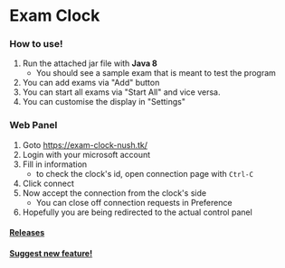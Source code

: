# Exam Clock

### How to use!
1. Run the attached jar file with **Java 8**
   - You should see a sample exam that is meant to test the program
2. You can add exams via "Add" button
3. You can start all exams via "Start All" and vice versa.
4. You can customise the display in "Settings"

### Web Panel
1. Goto https://exam-clock-nush.tk/
2. Login with your microsoft account
3. Fill in information
   * to check the clock's id, open connection page with `Ctrl-C`
4. Click connect
5. Now accept the connection from the clock's side
   * You can close off connection requests in Preference
6. Hopefully you are being redirected to the actual control panel

#### [Releases](https://github.com/appventure-nush/exam-clock-2020/releases)
#### [Suggest new feature!](https://github.com/appventure-nush/exam-clock-2020/issues/new)
